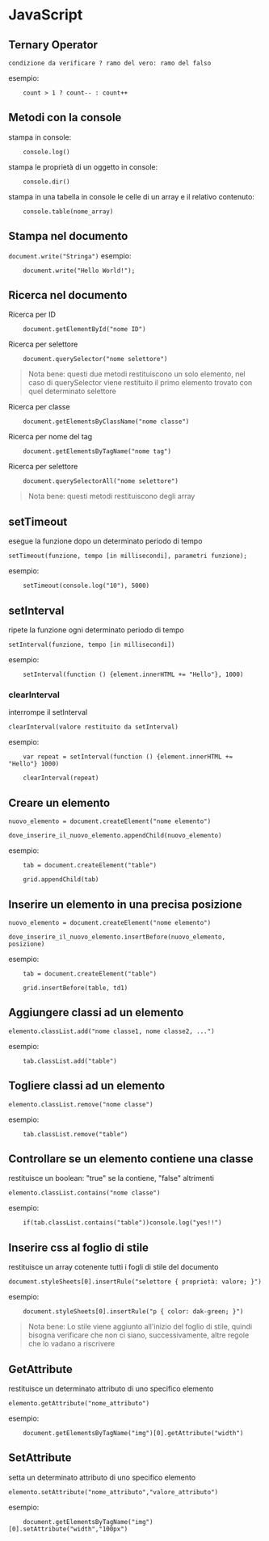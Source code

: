 # JavaScript

## Ternary Operator

`condizione da verificare ? ramo del vero: ramo del falso`

esempio:

```
    count > 1 ? count-- : count++ 
```

## Metodi con la console

stampa in console:
```
    console.log()
```

stampa le proprietà di un oggetto in console:
```
    console.dir()
```

stampa in una tabella in console le celle di un array e il relativo contenuto:
```
    console.table(nome_array)
```

## Stampa nel documento
`document.write("Stringa")`
esempio:
```
    document.write("Hello World!");
```

## Ricerca nel documento

Ricerca per ID
```
    document.getElementById("nome ID")
```

Ricerca per selettore
```
    document.querySelector("nome selettore")
```

> Nota bene:
> questi due metodi restituiscono un solo elemento, nel caso di querySelector viene restituito il primo elemento trovato con quel determinato selettore

Ricerca per classe

```
    document.getElementsByClassName("nome classe")
```

Ricerca per nome del tag

```
    document.getElementsByTagName("nome tag")
```

Ricerca per selettore

```
    document.querySelectorAll("nome selettore")
```

> Nota bene:
> questi metodi restituiscono degli array

## setTimeout

esegue la funzione dopo un determinato periodo di tempo

`setTimeout(funzione, tempo [in millisecondi], parametri funzione);`

esempio:

```
    setTimeout(console.log("10"), 5000)
```

## setInterval

ripete la funzione ogni determinato periodo di tempo

`setInterval(funzione, tempo [in millisecondi])`

esempio:

```
    setInterval(function () {element.innerHTML += "Hello"}, 1000)
```

### clearInterval

interrompe il setInterval

`clearInterval(valore restituito da setInterval)`

esempio:

```
    var repeat = setInterval(function () {element.innerHTML += "Hello"} 1000)

    clearInterval(repeat)
```

## Creare un elemento

`nuovo_elemento = document.createElement("nome elemento")`

`dove_inserire_il_nuovo_elemento.appendChild(nuovo_elemento)`

esempio:

```
    tab = document.createElement("table")

    grid.appendChild(tab)
```

## Inserire un elemento in una precisa posizione

`nuovo_elemento = document.createElement("nome elemento")`

`dove_inserire_il_nuovo_elemento.insertBefore(nuovo_elemento, posizione)`

esempio:

```
    tab = document.createElement("table")

    grid.insertBefore(table, td1)
```

## Aggiungere classi ad un elemento

`elemento.classList.add("nome classe1, nome classe2, ...")`

esempio:

```
    tab.classList.add("table")
```

## Togliere classi ad un elemento

`elemento.classList.remove("nome classe")`

esempio:

```
    tab.classList.remove("table")
```

## Controllare se un elemento contiene una classe

restituisce un boolean: "true" se la contiene, "false" altrimenti

`elemento.classList.contains("nome classe")`

esempio:

```
    if(tab.classList.contains("table"))console.log("yes!!")
```

## Inserire css al foglio di stile

restituisce un array cotenente tutti i fogli di stile del documento

`document.styleSheets[0].insertRule("selettore { proprietà: valore; }")`

esempio:

```
    document.styleSheets[0].insertRule("p { color: dak-green; }")
```

>Nota bene:
>Lo stile viene aggiunto all'inizio del foglio di stile, quindi bisogna verificare che non ci siano, successivamente, altre regole che lo vadano a riscrivere

## GetAttribute

restituisce un determinato attributo di uno specifico elemento

`elemento.getAttribute("nome_attributo")`

esempio:

```
    document.getElementsByTagName("img")[0].getAttribute("width")
```

## SetAttribute

setta un determinato attributo di uno specifico elemento

`elemento.setAttribute("nome_attributo","valore_attributo")`

esempio:

```
    document.getElementsByTagName("img")[0].setAttribute("width","100px")
```

